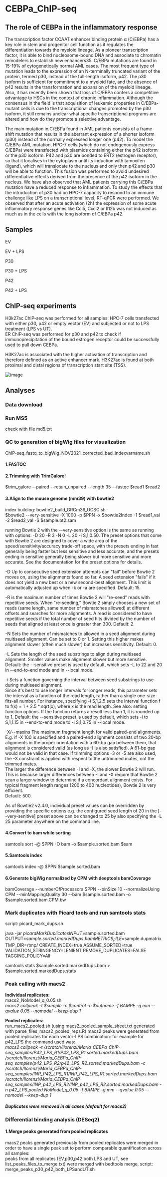 # CEBPa_ChIP-seq

## The role of CEBPa in the inflammatory response 

 

The transcription factor CCAAT enhancer binding protein α (C/EBPa) has a key role in stem and progenitor cell function as it regulates the 
differentiation towards the myeloid lineage. 
As a pioneer transcription factor, it is able to bind 
nucleosome-bound DNA and associate to chromatin remodelers to 
establish new enhancers35. C/EBPa mutations are found in 15-19% of cytogenetically normal AML cases. 
The most frequent type of mutation leads to the expression of an N-terminally truncated variant of the protein, termed p30, 
instead of the full-length isoform, p42. The p30 isoform is sufficient for commitment to a myeloid fate, and the absence of p42 results in the 
transformation and expansion of the myeloid lineage. Also, it has recently been shown that loss of C/EBPa confers a competitive advantage to HSCs in 
the context of chronic inflammation. Although the consensus in the field is that acquisition of leukemic properties in C/EBPa-mutant cells is due to the 
transcriptional changes promoted by the p30 isoform, it still remains unclear what specific transcriptional programs are altered and how do they promote a 
selective advantage.  

The main mutation in C/EBPa found in AML patients consists of a frame-shift mutation that results in the aberrant expression of a shorter isoform (p30) 
instead of the normally expressed longer one (p42). To model the C/EBPa AML mutation, HPC-7 cells (which do not endogenously express C/EBPa) were transfected with 
plasmids containing either the p42 isoform or the p30 isoform. P42 and p30 are bonded to ERT2 (estrogen receptor), so that it localises in the cytoplasm until its 
induction with tamoxifen (ligand), which will translocate to the nucleus and only then p42 and p30 will be able to function. This fusion was performed to avoid 
undesired differentiative effects derived from the presence of the p42 isoform in the nucleus. We have also observed that AML patients carrying this C/EBPa
mutation have a reduced response to inflammation. To study the effects that the introduction of p30 had on HPC-7 capacity to respond to an immune challenge 
like LPS on a transcriptional level, RT-qPCR were performed. We observed that after an acute activation (2h) the expression of some acute inflammatory response 
genes like Ccl5, Cxcl2 or Il12b was not induced as much as in the cells with the long isoform of C/EBPa p42.  

## Samples  

EV 

EV + LPS 

P30 

P30 + LPS 

P42 

P42 + LPS 

 
## ChIP-seq experiments
H3k27ac ChIP-seq was performed for all samples: HPC-7 cells transfected with either p30, p42 or empty vector (EV) and subjected or not to LPS treatment (LPS vs UT).  
ER ChIP-seq was performed for p30 and p42 to check if immunoprecipitation of the bound estrogen receptor could be successfully used to pull down CEBPa.

H3K27ac is associated with the higher activation of transcription and therefore defined as an active enhancer mark. H3K27ac is found at both proximal and distal regions of transcription start site (TSS).


![image](https://user-images.githubusercontent.com/37328156/158561358-d0d66f1a-13e2-49cb-8331-d3a20e66f73e.png)



## Analyses  

### Data download 

### Run MS5 
check with file md5.txt

### QC to generation of bigWig files for visualization
ChIP-seq_fastq_to_bigWig_NOV2021_corrected_bad_indexvarname.sh

#### 1.FASTQC

#### 2.Trimming with TrimGalore!
$trim_galore --paired --retain_unpaired --length 35 --fastqc $read1 $read2

#### 3.Align to the mouse genome (mm39) with bowtie2
index building: bowtie2_build_GRCm39_UCSC.sh  
$bowtie2 --very-sensitive -X 1000 -p $PPN -x $bowtie2Index -1 $read1_val -2 $read2_val -S $sample.bt2.sam

 running Bowtie 2 with the --very-sensitive option is the same as running with options: -D 20 -R 3 -N 0 -L 20 -i S,1,0.50. The preset options that come with Bowtie 2 are designed to cover a wide area of the speed/sensitivity/accuracy trade-off space, with the presets ending in fast generally being faster but less sensitive and less accurate, and the presets ending in sensitive generally being slower but more sensitive and more accurate. See the documentation for the preset options for details.  
 
 -D <int>
Up to <int> consecutive seed extension attempts can "fail" before Bowtie 2 moves on, using the alignments found so far. A seed extension "fails" if it does not yield a new best or a new second-best alignment. This limit is automatically adjusted up when -k or -a are specified. Default: 15.  

 -R <int>
<int> is the maximum number of times Bowtie 2 will "re-seed" reads with repetitive seeds. When "re-seeding," Bowtie 2 simply chooses a new set of reads (same length, same number of mismatches allowed) at different offsets and searches for more alignments. A read is considered to have repetitive seeds if the total number of seed hits divided by the number of seeds that aligned at least once is greater than 300. Default: 2.  
 
-N <int>
Sets the number of mismatches to allowed in a seed alignment during multiseed alignment. Can be set to 0 or 1. Setting this higher makes alignment slower (often much slower) but increases sensitivity. Default: 0.

-L <int>
Sets the length of the seed substrings to align during multiseed alignment. Smaller values make alignment slower but more sensitive. Default: the --sensitive preset is used by default, which sets -L to 22 and 20 in --end-to-end mode and in --local mode.
 
 -i <func>
Sets a function governing the interval between seed substrings to use during multiseed alignment.  
Since it's best to use longer intervals for longer reads, this parameter sets the interval as a function of the read length, rather than a single one-size-fits-all number. For instance, specifying -i S,1,2.5 sets the interval function f to f(x) = 1 + 2.5 * sqrt(x), where x is the read length. See also: setting function options. If the function returns a result less than 1, it is rounded up to 1. Default: the --sensitive preset is used by default, which sets -i to S,1,1.15 in --end-to-end mode to -i S,1,0.75 in --local mode.  
 
 -X/--maxins <int>
The maximum fragment length for valid paired-end alignments. E.g. if -X 100 is specified and a paired-end alignment consists of two 20-bp alignments in the proper orientation with a 60-bp gap between them, that alignment is considered valid (as long as -I is also satisfied). A 61-bp gap would not be valid in that case. If trimming options -3 or -5 are also used, the -X constraint is applied with respect to the untrimmed mates, not the trimmed mates.  
The larger the difference between -I and -X, the slower Bowtie 2 will run. This is because larger differences between -I and -X require that Bowtie 2 scan a larger window to determine if a concordant alignment exists. For typical fragment length ranges (200 to 400 nucleotides), Bowtie 2 is very efficient.  
Default: 500.  
 
As of Bowtie2 v2.4.0, individual preset values can be overridden by providing the specific options e.g. the configured seed length of 20 in the [--very-senitive] preset above can be changed to 25 by also specifying the -L 25 parameter anywhere on the command line.   
 
#### 4.Convert to bam while sorting  
samtools sort -@ $PPN -O bam -o $sample.sorted.bam $sam

#### 5.Samtools index
samtools index -@ $PPN $sample.sorted.bam

#### 6.Generate bigWig normalized by CPM with deeptools bamCoverage
bamCoverage --numberOfProcessors $PPN --binSize 10 --normalizeUsing CPM --minMappingQuality 30 --bam $sample.sorted.bam -o $sample.sorted.bam.CPM.bw

### Mark duplicates with Picard tools and run samtools stats
 script: picard_mark_dups.sh
 
 java -jar $picard MarkDuplicates INPUT=$sample.sorted.bam OUTPUT=$sample.sorted.markedDups.bam METRICS_FILE=$sample.dupmatrix TMP_DIR=/tmp/ CREATE_INDEX=true ASSUME_SORTED=true VALIDATION_STRINGENCY=LENIENT REMOVE_DUPLICATES=FALSE TAGGING_POLICY=All
 
 samtools stats $sample.sorted.markedDups.bam > $sample.sorted.markedDups.stats  
 
### Peak calling with macs2
 **Individual replicates:**  
 macs2_NoModel_q_0.05.sh  
 *macs2 callpeak -t $sample -c $control -n $outname -f BAMPE -g mm --qvalue 0.05 --nomodel --keep-dup 1*

 **Pooled replicates:**  
 run_macs2_pooled.sh (using macs2_pooled_sample_sheet.txt generated with parse_files_macs2_pooled_reps.R)
 macs2 peaks were generated from pooled replicates for each vector-LPS combination: for example for p42_LPS the command used was:  
  *macs2 callpeak -t /scratch/llorenzi/Maria_CEBPa_ChIP-seq_samples/P42_LPS_R1/P42_LPS_R1.sorted.markedDups.bam /scratch/llorenzi/Maria_CEBPa_ChIP-seq_samples/p42_LPS_R2/p42_LPS_R2.sorted.markedDups.bam -c /scratch/llorenzi/Maria_CEBPa_ChIP-seq_samples/INP_P42_LPS_R1/INP_P42_LPS_R1.sorted.markedDups.bam /scratch/llorenzi/Maria_CEBPa_ChIP-seq_samples/INP_p42_LPS_R2/INP_p42_LPS_R2.sorted.markedDups.bam -n p42_LPS.pooled.NoModel_q_0.05 -f BAMPE -g mm --qvalue 0.05 --nomodel --keep-dup 1*
   
 ##### Duplicates were removed in all cases (default for macs2)  
 
### Differential binding analysis (DESeq2) 
 #### 1.Merge peaks generated from pooled replicates
 macs2 peaks generated previously from pooled replicates were merged in order to have a single peak set to perform comparable quantification across all samples:  
 peaks from all replicates (EV,p30,p42 both LPS and UT, see list_peaks_files_to_merge.txt) were merged with bedtools merge, script:  merge_peaks_p30_p42_both_LPSandUT.sh

